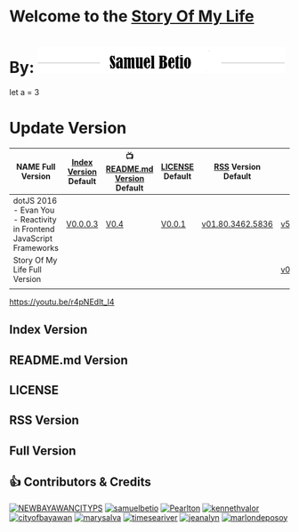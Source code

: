 Welcome to the
[Story Of My Life][1]
=====================

By: [![storyofmylife version][som-image]][som-url]
==================================================

let a = 3

Update Version
==============

|NAME Full Version              |[Index Version][2] Default    |:tv: [README.md Version][3] Default     | [LICENSE][4] Default  |[RSS][5] Version Default      |[Full Version][6] Default    |
|-------------------------------|--------------------- |--------------------------------|----------------|-----------------------|---------------------|
|dotJS 2016 - Evan You - Reactivity in Frontend JavaScript Frameworks|[V0.0.0.3][7]         |[V0.4][8]                       |[V0.0.1][9]     |[v01.80.3462.5836][10] |[v5.80.3462.5836][11]|
|Story Of My Life Full Version  |                      |                                |                |                       |[v02.04.0001.0001][12]|
|                               |                      |                                |                |                       |                     |

https://youtu.be/r4pNEdIt_l4

## Index Version


## README.md Version

## LICENSE

## RSS Version

## Full Version


## :thumbsup: Contributors & Credits
[![NEWBAYAWANCITYPS][NEWBAYAWANCITYPS]][NEWBAYAWANCITYPS-url]
[![samuelbetio][samuelbetio]][samuelbetio-url]
[![Pearlton][Pearlton]][Pearlton-url]
[![kennethvalor][kennethvalor]][kennethvalor-url]
[![cityofbayawan][cityofbayawan]][cityofbayawan-url]
[![marysalva][marysalva]][marysalva-url]
[![timeseariver][timeseariver]][timeseariver-url]
[![jeanalyn][jeanalyn]][jeanalyn-url]
[![marlondeposoy][marlondeposoy]][marlondeposoy-url]







[1]: https://samuelbetio.github.io/storyofmylife
[2]: #index-version
[3]: #readmemd-version
[4]: #license
[5]: #rss-version
[6]: #full-version
[7]: https://github.com/samuelbetio/storyofmylife/releases/tag/v0.0.0.3
[8]: https://github.com/samuelbetio/storyofmylife/releases/tag/v0.4
[9]: https://github.com/samuelbetio/storyofmylife/releases/tag/v0.0.1
[10]: https://github.com/samuelbetio/storyofmylife/releases/tag/v01.80.3462.5836
[11]: https://github.com/samuelbetio/storyofmylife/releases/tag/v5.80.3462.5836
[12]: https://github.com/samuelbetio/storyofmylife/releases/tag/v02.04.0001.0001
[som-image]: https://github.com/samuelbetio/storyofmylife/blob/master/assets/img/logo.png
[som-url]: https://github.com/samuelbetio/storyofmylife/releases
[samuelbetio]: https://github.com/samuelbetio.png?size=40
[samuelbetio-url]: https://github.com/samuelbetio
[NEWBAYAWANCITYPS]: https://github.com/NEWBAYAWANCITYPS.png?size=40
[NEWBAYAWANCITYPS-url]: https://github.com/NEWBAYAWANCITYPS
[Pearlton]: https://github.com/Pearlton.png?size=40
[Pearlton-url]: https://github.com/Pearlton
[kennethvalor]: https://github.com/kennethvalor.png?size=40
[kennethvalor-url]: https://github.com/kennethvalor
[cityofbayawan]: https://github.com/cityofbayawan.png?size=40
[cityofbayawan-url]: https://github.com/cityofbayawan
[marysalva]: https://github.com/marysalva.png?size=40
[marysalva-url]: https://github.com/marysalva
[timeseariver]: https://github.com/timeseariver.png?size=40
[timeseariver-url]: https://github.com/timeseariver
[jeanalyn]: https://github.com/jeanalyn.png?size=40
[jeanalyn-url]: https://github.com/jeanalyn
[marlondeposoy]: https://github.com/marlondeposoy.png?size=40
[marlondeposoy-url]: https://github.com/marlondeposoy
